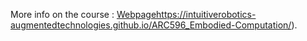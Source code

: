More info on the course : [Webpage](https://intuitiverobotics-augmentedtechnologies.github.io/ARC596_Embodied-Computation/)https://intuitiverobotics-augmentedtechnologies.github.io/ARC596_Embodied-Computation/).
